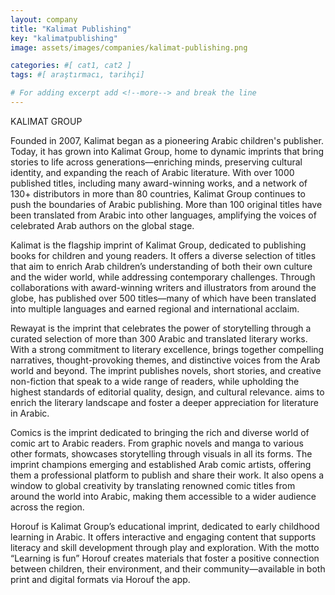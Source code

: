 ```yaml
---
layout: company
title: "Kalimat Publishing"
key: "kalimatpublishing"
image: assets/images/companies/kalimat-publishing.png

categories: #[ cat1, cat2 ]
tags: #[ araştırmacı, tarihçi]

# For adding excerpt add <!--more--> and break the line
---
```

KALIMAT GROUP

Founded in 2007, Kalimat began as a pioneering Arabic children's publisher. Today, it has grown into Kalimat Group, home to dynamic imprints that bring stories to life across generations—enriching minds, preserving cultural identity, and expanding the reach of Arabic literature. With over 1000 published titles, including many award-winning works, and a network of 130+ distributors in more than 80 countries, Kalimat Group continues to push the boundaries of Arabic publishing. More than 100 original titles have been translated from Arabic into other languages, amplifying the voices of celebrated Arab authors on the global stage.

Kalimat is the flagship imprint of Kalimat Group, dedicated to publishing books for children and young readers. It offers a diverse selection of titles that aim to enrich Arab children’s understanding of both their own culture and the wider world, while addressing contemporary challenges. Through collaborations with award-winning writers and illustrators from around the globe,  has published over 500 titles—many of which have been translated into multiple languages and earned regional and international acclaim.

Rewayat is the imprint that celebrates the power of storytelling through a curated selection of more than 300 Arabic and translated literary works. With a strong commitment to literary excellence,  brings together compelling narratives, thought-provoking themes, and distinctive voices from the Arab world and beyond. The imprint publishes novels, short stories, and creative non-fiction that speak to a wide range of readers, while upholding the highest standards of editorial quality, design, and cultural relevance.  aims to enrich the literary landscape and foster a deeper appreciation for literature in Arabic.

Comics is the imprint dedicated to bringing the rich and diverse world of comic art to Arabic readers. From graphic novels and manga to various other formats,  showcases storytelling through visuals in all its forms. The imprint champions emerging and established Arab comic artists, offering them a professional platform to publish and share their work. It also opens a window to global creativity by translating renowned comic titles from around the world into Arabic, making them accessible to a wider audience across the region.

Horouf  is Kalimat Group’s educational imprint, dedicated to early childhood learning in Arabic. It offers interactive and engaging content that supports literacy and skill development through play and exploration. With the motto “Learning is fun” Horouf  creates materials that foster a positive connection between children, their environment, and their community—available in both print and digital formats via Horouf the  app.
